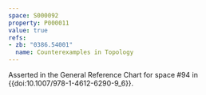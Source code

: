 ```yaml
---
space: S000092
property: P000011
value: true
refs:
- zb: "0386.54001"
  name: Counterexamples in Topology
---
```


Asserted in the General Reference Chart for space #94 in
{{doi:10.1007/978-1-4612-6290-9_6}}.
